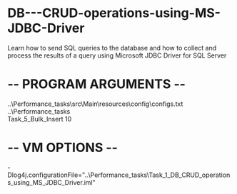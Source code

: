 # DB---CRUD-operations-using-MS-JDBC-Driver
Learn how to send SQL queries to the database and how to collect and process the results of a query using Microsoft JDBC Driver for SQL Server
# -- PROGRAM ARGUMENTS --
..\Performance_tasks\src\Main\resources\config\configs.txt
..\Performance_tasks\
Task_5_Bulk_Insert
10
# -- VM OPTIONS --
-Dlog4j.configurationFile="..\Performance_tasks\Task_1_DB_CRUD_operations_using_MS_JDBC_Driver.iml"
